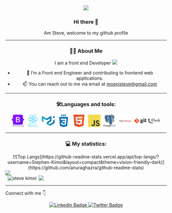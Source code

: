 <div id="header" align="center">
  <img src="https://media.giphy.com/media/qgQUggAC3Pfv687qPC/giphy.gif" width="300"/> 
  
  ### Hi there 👋

  Am Steve, welcome to my github profile 
  
  
  ---

  ### :man_technologist: About Me 
  I am a front end Developer <img src="https://media.giphy.com/media/WUlplcMpOCEmTGBtBW/giphy.gif" width="30">
  
  - :telescope: I’m a Front end Engineer and contributing to frontend web applications.  
  - :mailbox: You can reach out to me via email at moenisteve@gmail.com 
  
  --- 
  ### :hammer_and_wrench:Languages and tools:  
  <div>
     <img src="https://github.com/devicons/devicon/blob/master/icons/bootstrap/bootstrap-original-wordmark.svg" title="React" alt="React" width="40" height="40"/>&nbsp;
  <img src="https://github.com/devicons/devicon/blob/master/icons/react/react-original-wordmark.svg" title="React" alt="React" width="40" height="40"/>&nbsp;
  <img src="https://github.com/devicons/devicon/blob/master/icons/materialui/materialui-original.svg" title="Material UI" alt="Material UI" width="40" height="40"/>&nbsp;
  <img src="https://github.com/devicons/devicon/blob/master/icons/css3/css3-plain-wordmark.svg"  title="CSS3" alt="CSS" width="40" height="40"/>&nbsp;
  <img src="https://github.com/devicons/devicon/blob/master/icons/html5/html5-original.svg" title="HTML5" alt="HTML" width="40" height="40"/>&nbsp;
  <img src="https://github.com/devicons/devicon/blob/master/icons/javascript/javascript-original.svg" title="JavaScript" alt="JavaScript" width="40" height="40"/>&nbsp;
  <img src="https://github.com/devicons/devicon/blob/master/icons/postgresql/postgresql-original-wordmark.svg" title="postgreSQL"  alt="postgreSQL" width="40" height="40"/>&nbsp;
  <img src="https://github.com/devicons/devicon/blob/master/icons/sqlalchemy/sqlalchemy-original-wordmark.svg" title="SQLAlchemy" alt="SQLAlchemy" width="40" height="40"/>&nbsp;
  <img src="https://github.com/devicons/devicon/blob/master/icons/git/git-original-wordmark.svg" title="Git" **alt="Git" width="40" height="40"/>
  <img src="https://github.com/devicons/devicon/blob/master/icons/flask/flask-original-wordmark.svg" title="Git" **alt="Git" width="40" height="40"/>
  </div> 
  
  --- 
  ### :computer: My statistics: 
  <div>
[![Top Langs](https://github-readme-stats.vercel.app/api/top-langs/?username=Stephen-Kimoi&layout=compact&theme=vision-friendly-dark)](https://github.com/anuraghazra/github-readme-stats)
    </div> 
     <tr>
      <td><img width="380px" align="left" src="https://github-readme-stats.vercel.app/api?username=Stephen-Kimoi&show_icons=true&count_private=true&include_all_commits=true&theme=tokyonight"/></td>
      <td><img width="400px" align="right" src="https://github-readme-streak-stats.herokuapp.com/?user=Stephen-Kimoi&show_icons=true&locale=en&layout=compact&theme=tokyonight"/></td>
     </tr> 
     <p align="center"> <img src="https://komarev.com/ghpvc/?username=Stephen-Kimoi &label=Profile%20views&color=0e75b6&style=flat" alt="steve kimoi" /> </p>
  </div>

 --- 
   Connect with me :point_down:
  
  <div id="badges" align="center"> 
    <a href="https://linkedin.com/in/stephen-kimoi-927856218/" target="_blank">
       <img src="https://img.shields.io/badge/LinkedIn-blue?style=for-the-badge&logo=linkedin&logoColor=white" alt="LinkedIn Badge"/>
    </a>
     <a href="https://twitter.com/stevekimoi">
      <img src="https://img.shields.io/badge/Twitter-blue?style=for-the-badge&logo=twitter&logoColor=white" alt="Twitter Badge"/>
    </a> 
   </div>



